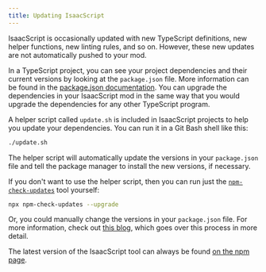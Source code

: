 ```yaml
---
title: Updating IsaacScript
---
```


IsaacScript is occasionally updated with new TypeScript definitions, new helper functions, new linting rules, and so on. However, these new updates are not automatically pushed to your mod.

In a TypeScript project, you can see your project dependencies and their current versions by looking at the `package.json` file. More information can be found in the [package.json documentation](directory-structure.md#packagejson). You can upgrade the dependencies in your IsaacScript mod in the same way that you would upgrade the dependencies for any other TypeScript program. <!-- cspell:ignore packagejson -->

A helper script called `update.sh` is included in IsaacScript projects to help you update your dependencies. You can run it in a Git Bash shell like this:

```sh
./update.sh
```

The helper script will automatically update the versions in your `package.json` file and tell the package manager to install the new versions, if necessary.

If you don't want to use the helper script, then you can run just the [`npm-check-updates`](https://www.npmjs.com/package/npm-check-updates) tool yourself:

```sh
npx npm-check-updates --upgrade
```

Or, you could manually change the versions in your `package.json` file. For more information, check out [this blog](https://www.netwoven.com/2017/03/21/how-to-update-node-js-modules-to-latest-versions/), which goes over this process in more detail.

The latest version of the IsaacScript tool can always be found [on the npm page](https://www.npmjs.com/package/isaacscript).
